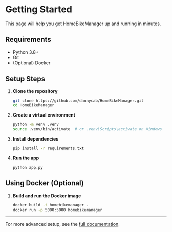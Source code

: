 # Getting Started

This page will help you get HomeBikeManager up and running in minutes.

## Requirements
- Python 3.8+
- Git
- (Optional) Docker

## Setup Steps

1. **Clone the repository**
   ```sh
   git clone https://github.com/dannycab/HomeBikeManager.git
   cd HomeBikeManager
   ```
2. **Create a virtual environment**
   ```sh
   python -m venv .venv
   source .venv/bin/activate  # or .venv\Scripts\activate on Windows
   ```
3. **Install dependencies**
   ```sh
   pip install -r requirements.txt
   ```
4. **Run the app**
   ```sh
   python app.py
   ```

## Using Docker (Optional)

1. **Build and run the Docker image**
   ```sh
   docker build -t homebikemanager .
   docker run -p 5000:5000 homebikemanager
   ```

---

For more advanced setup, see the [full documentation](https://dannycab.github.io/HomeBikeManager/).
